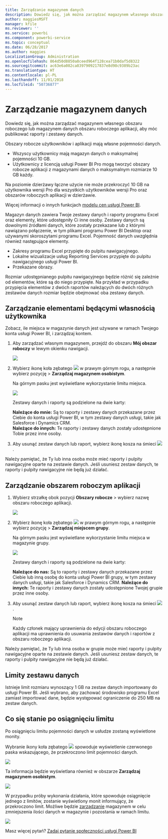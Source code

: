```yaml
---
title: Zarządzanie magazynem danych
description: Dowiedz się, jak można zarządzać magazynem własnego obszaru roboczego lub magazynem danych obszaru roboczego aplikacji, aby móc publikować raporty i zestawy danych.
author: maggiesMSFT
manager: kfile
ms.reviewer: ''
ms.service: powerbi
ms.component: powerbi-service
ms.topic: conceptual
ms.date: 06/28/2017
ms.author: maggies
LocalizationGroup: Administration
ms.openlocfilehash: 864d50d8850a8ceed964f128cea71b0daf5d8322
ms.sourcegitcommit: ac63e6a082ca8397909217837e8d98c9389b23ac
ms.translationtype: HT
ms.contentlocale: pl-PL
ms.lasthandoff: 11/01/2018
ms.locfileid: "50736877"
---
```

# <a name="manage-your-data-storage"></a>Zarządzanie magazynem danych
Dowiedz się, jak można zarządzać magazynem własnego obszaru roboczego lub magazynem danych obszaru roboczego aplikacji, aby móc publikować raporty i zestawy danych.

Obszary robocze użytkowników i aplikacji mają własne pojemności danych.

* Wszyscy użytkownicy mają magazyn danych o maksymalnej pojemności 10 GB.
* Użytkownicy z licencją usługi Power BI Pro mogą tworzyć obszary robocze aplikacji z magazynami danych o maksymalnym rozmiarze 10 GB każdy.

Na poziomie dzierżawy łączne użycie nie może przekroczyć 10 GB na użytkownika wersji Pro dla wszystkich użytkowników wersji Pro oraz obszarów roboczych aplikacji w dzierżawie.

Więcej informacji o innych funkcjach [modelu cen usługi Power BI](https://powerbi.microsoft.com/pricing).

Magazyn danych zawiera Twoje zestawy danych i raporty programu Excel oraz elementy, które udostępniły Ci inne osoby. Zestawy danych są dowolnymi źródłami danych, które zostały przekazane lub z którymi nawiązano połączenie, w tym plikami programu Power BI Desktop oraz używanymi skoroszytami programu Excel. Pojemność danych uwzględnia również następujące elementy.

* Zakresy programu Excel przypięte do pulpitu nawigacyjnego.
* Lokalne wizualizacje usług Reporting Services przypięte do pulpitu nawigacyjnego usługi Power BI.
* Przekazane obrazy.

Rozmiar udostępnianego pulpitu nawigacyjnego będzie różnić się zależnie od elementów, które są do niego przypięte. Na przykład w przypadku przypięcia elementów z dwóch raportów należących do dwóch różnych zestawów danych rozmiar będzie obejmować oba zestawy danych.

<a name="manage"/>

## <a name="manage-items-owned-by-you"></a>Zarządzanie elementami będącymi własnością użytkownika
Zobacz, ile miejsca w magazynie danych jest używane w ramach Twojego konta usługi Power BI, i zarządzaj kontem.

1. Aby zarządzać własnym magazynem, przejdź do obszaru **Mój obszar roboczy** w lewym okienku nawigacji.
   
    ![](media/service-admin-manage-your-data-storage-in-power-bi/pbi_myworkspace.png)
2. Wybierz ikonę koła zębatego ![](media/service-admin-manage-your-data-storage-in-power-bi/pbi_gearicon.png) w prawym górnym rogu, a następnie wybierz pozycję \> **Zarządzaj magazynem osobistym**.
   
    Na górnym pasku jest wyświetlane wykorzystanie limitu miejsca.
   
    ![](media/service-admin-manage-your-data-storage-in-power-bi/pbi_persnlstorage.png)
   
    Zestawy danych i raporty są podzielone na dwie karty:
   
    **Należące do mnie:** Są to raporty i zestawy danych przekazane przez Ciebie do konta usługi Power BI, w tym zestawy danych usługi, takie jak Salesforce i Dynamics CRM.  
    **Należące do innych:** Te raporty i zestawy danych zostały udostępnione Tobie przez inne osoby.
3. Aby usunąć zestaw danych lub raport, wybierz ikonę kosza na śmieci ![](media/service-admin-manage-your-data-storage-in-power-bi/pbi_deleteicon.png).

Należy pamiętać, że Ty lub inna osoba może mieć raporty i pulpity nawigacyjne oparte na zestawie danych. Jeśli usuniesz zestaw danych, te raporty i pulpity nawigacyjne nie będą już działać.

## <a name="manage-your-app-workspace"></a>Zarządzanie obszarem roboczym aplikacji
1. Wybierz strzałkę obok pozycji **Obszary robocze** \> wybierz nazwę obszaru roboczego aplikacji.
   
    ![](media/service-admin-manage-your-data-storage-in-power-bi/pbi_groupworkspaces.png)
2. Wybierz ikonę koła zębatego ![](media/service-admin-manage-your-data-storage-in-power-bi/pbi_gearicon.png) w prawym górnym rogu, a następnie wybierz pozycję \> **Zarządzaj miejscem grupy**.
   
    Na górnym pasku jest wyświetlane wykorzystanie limitu miejsca w magazynie grupy.
   
    ![](media/service-admin-manage-your-data-storage-in-power-bi/pbi_groupstorage.png)
   
    Zestawy danych i raporty są podzielone na dwie karty:
   
    **Należące do nas:** Są to raporty i zestawy danych przekazane przez Ciebie lub inną osobę do konta usługi Power BI grupy, w tym zestawy danych usługi, takie jak Salesforce i Dynamics CRM.
    **Należące do innych:** Te raporty i zestawy danych zostały udostępnione Twojej grupie przez inne osoby.
3. Aby usunąć zestaw danych lub raport, wybierz ikonę kosza na śmieci ![](media/service-admin-manage-your-data-storage-in-power-bi/pbi_deleteicon.png).
   
   > [!NOTE]
   > Każdy członek mający uprawnienia do edycji obszaru roboczego aplikacji ma uprawnienia do usuwania zestawów danych i raportów z obszaru roboczego aplikacji.
   > 
   > 

Należy pamiętać, że Ty lub inna osoba w grupie może mieć raporty i pulpity nawigacyjne oparte na zestawie danych. Jeśli usuniesz zestaw danych, te raporty i pulpity nawigacyjne nie będą już działać.

## <a name="dataset-limits"></a>Limity zestawu danych
Istnieje limit rozmiaru wynoszący 1 GB na zestaw danych importowany do usługi Power BI. Jeśli wybrano, aby zachować środowisko programu Excel zamiast importować dane, będzie występować ograniczenie do 250 MB na zestaw danych.

## <a name="what-happens-when-you-hit-a-limit"></a>Co się stanie po osiągnięciu limitu
Po osiągnięciu limitu pojemności danych w usłudze zostaną wyświetlone monity. 

Wybranie ikony koła zębatego ![](media/service-admin-manage-your-data-storage-in-power-bi/pbi_gearicon.png) spowoduje wyświetlenie czerwonego paska wskazującego, że przekroczono limit pojemności danych.

![](media/service-admin-manage-your-data-storage-in-power-bi/manage-storage-limit.png)

Ta informacja będzie wyświetlana również w obszarze **Zarządzaj magazynem osobistym**.

 ![](media/service-admin-manage-your-data-storage-in-power-bi/manage-storage-limit2.png)

 W przypadku próby wykonania działania, które spowoduje osiągnięcie jednego z limitów, zostanie wyświetlony monit informujący, że przekroczono limit. Możliwe będzie [zarządzanie](#manage) magazynem w celu zmniejszenia ilości danych w magazynie i pozostania w ramach limitu.

 ![](media/service-admin-manage-your-data-storage-in-power-bi/powerbi-pro-over-limit.png)

 Masz więcej pytań? [Zadaj pytanie społeczności usługi Power BI](http://community.powerbi.com/)


